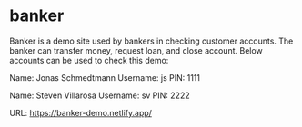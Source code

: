# banker

Banker is a demo site used by bankers in checking customer accounts. The banker can transfer money, request loan, and close account. Below accounts can be used to check this demo:

Name: Jonas Schmedtmann
Username: js
PIN: 1111

Name: Steven Villarosa
Username: sv
PIN: 2222

URL: https://banker-demo.netlify.app/
